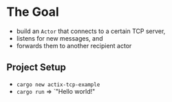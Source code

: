 # The Goal

- build an `Actor` that connects to a certain TCP server,
- listens for new messages, and
- forwards them to another recipient actor
  
## Project Setup

- `cargo new actix-tcp-example`
- `cargo run` => `"Hello world!"

